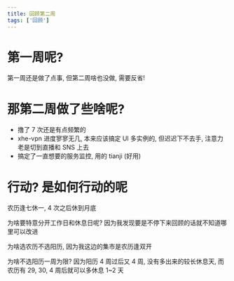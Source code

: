 ```yaml
---
title: 回顾第二周
tags: ['回顾']
---
```


# 第一周呢?

第一周还是做了点事, 但第二周啥也没做, 需要反省!

# 那第二周做了些啥呢?

- 撸了 7 次还是有点频繁的
- xhe-vpn 进度寥寥无几, 本来应该搞定 UI 多实例的, 但迟迟下不去手, 注意力老是切到直播和 SNS 上去
- 搞定了一直想要的服务监控, 用的 tianji (好用)

# 行动? 是如何行动的呢

农历逢七休一, 4 次之后休到月底

为啥要特意分开工作日和休息日呢? 因为我发现要是不停下来回顾的话就不知道哪里可以改进

为啥选农历不选阳历, 因为我这边的集市是农历逢双开

为啥不选阳历一周为限? 因为阳历 4 周过后又 4 周, 没有多出来的较长休息天, 而农历有 29, 30, 4 周后就可以多休息 1~2 天
